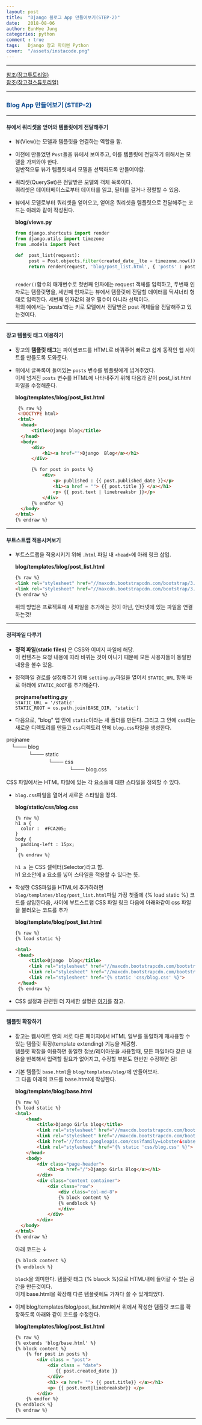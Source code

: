 ```yaml
---
layout: post
title:  "Django 블로그 App 만들어보기(STEP-2)"
date:   2018-08-06
author: EunHye Jung
categories: python
comment : true
tags:	Django 장고 파이썬 Python
cover:  "/assets/instacode.png"
---   
```

    
      
- - -      
   
[참조(장고튜토리얼)](https://docs.djangoproject.com/en/2.0/intro/tutorial02/)   
[참조(장고걸스튜토리얼)](https://tutorial.djangogirls.org/ko/django_start_project/)    
  
- - -    
  
  
###  <font color = "#0E4D92"> Blog App 만들어보기 (STEP-2) </font>    
  
_ _ _   
  
#### <font color="#212930"> 뷰에서 쿼리셋을 얻어와 템플릿에게 전달해주기 </font>    
  
* 뷰(View)는 모델과 템플릿을 연결하는 역할을 함.  
* 이전에 만들었던 `Post`들을 뷰에서 보여주고, 이를 템플릿에 전달하기 위해서는 모델을 가져와야 한다.  
  일반적으류 뷰가 템플릿에서 모델을 선택하도록 만들어야함.   
  
* 쿼리셋(QuerySet)은 전달받은 모델의 객체 목록이다.  
  쿼리셋은 데이터베이스로부터 데이터를 읽고, 필터를 걸거나 정렬할 수 있음.  
  
* 뷰에서 모델로부터 쿼리셋을 얻어오고, 얻어온 쿼리셋을 템플릿으로 전달해주는 코드는 아래와 같이 작성된다.  
   
   <b>blog/views.py </b>
   ```python    
   from django.shortcuts import render  
   from django.utils import timezone
   from .models import Post
   
   def  post_list(request):
        post = Post.objects.filter(created_date__lte = timezone.now()).order_by('create_date') # post는 쿼리셋
        return render(request, 'blog/post_list.html', { 'posts' : posts })
        
   ```  
   
  `render()`함수의 매개변수로 첫번째 인자에는 request 객체를 입력하고, 두번째 인자로는 템플릿명을, 세번째 인자로는 뷰에서 템플릿에 전달할 데이터를 딕셔너리 형태로 입력한다. 세번째 인자값의 경우 필수이 아니라 선택이다.  
  위의 예에서는 'posts'라는 키로 모델에서 전달받은 post 객체들을 전달해주고 있는것이다.  
   
   
- - -
  
#### <font color="#212930"> 장고 템플릿 태그 이용하기 </font>     
  
* 장고의 <b>탬플릿 태그</b>는 파이썬코드를 HTML로 바꿔주어 빠르고 쉽게 동적인 웹 사이트를 만들도록 도와준다.  
* 위에서 글목록이 들어있는 `posts` 변수를 템플릿에게 넘겨주었다.  
  이제 넘겨진 `posts` 변수를 HTML에 나타내주기 위해 다음과 같이 post_list.html 파일을 수정해준다.  
  
  <b>blog/templates/blog/post_list.html</b>   
  ```html      
   {% raw %}
   <!DOCTYPE html>
   <html>
    <head>
        <title>Django blog</title>
    </head>
    <body>
        <div>
            <h1><a href="">Django  Blog</a></h1>
        </div>

        {% for post in posts %}
            <div>
                <p> published : {{ post.published_date }}</p>
                <h1><a href = ""> {{ post.title }} </a></h1>
                <p> {{ post.text | linebreaksbr }}</p>
            </div>
        {% endfor %}
    </body>
  </html>
  {% endraw %}
  ```    
   
   
- - -
  
  
#### <font color="#212930"> 부트스트랩 적용시켜보기 </font>     
   
* 부트스트랩을 적용시키기 위해 `.html` 파일 내 `<head>`에 아래 링크 삽입.  
  
  <b>blog/templates/blog/post_list.html</b>   
  ```html   
  {% raw %}
  <link rel="stylesheet" href="//maxcdn.bootstrapcdn.com/bootstrap/3.2.0/css/bootstrap.min.css">
  <link rel="stylesheet" href="//maxcdn.bootstrapcdn.com/bootstrap/3.2.0/css/bootstrap-theme.min.css">
  {% endraw %}

  ```   
  
  위의 방법은 프로젝트에 새 파일을 추가하는 것이 아닌, 인터넷에 있는 파일을 연결하는것!  
   
   
- - -
  
  
####  <font color="#212930"> 정적파일 다루기 </font>    
  
  * <b> 정적 파일(static files) </b>은 CSS와 이미지 파일에 해당.    
    이 컨텐츠는 요청 내용에 따라 바뀌는 것이 아니기 때문에 모든 사용자들이 동일한 내용을 볼수 있음.  
   
  * 정적파일 경로를 설정해주기 위해 `setting.py`파일을 열어서 `STATIC_URL` 항목 바로 아래에 `STATIC_ROOT`를 추가해준다.  
    
    <b>projname/setting.py</b>  
    `STATIC_URL = '/static'`     
    `STATIC_ROOT = os.path.join(BASE_DIR, 'static')`     

  * 다음으로, "blog" 앱 안에 `static`이라는 새 폴더를 만든다. 그리고 그 안에 `css`라는 새로운 디렉토리를 만들고 `css`디렉토리 안에 `blog.css`파일을 생성한다.   
    
  projname  
    　└─── blog  
      　 　　　└─── static    
      　　　　　　　　└─── css   
      　　　　　　　　　　　　└─── blog.css
  
  CSS 파일에서는 HTML 파일에 있는 각 요소들에 대한 스타일을 정의할 수 있다.  

* `blog.css`파일을 열어서 새로운 스타일을 정의.  
  
  <b>blog/static/css/blog.css</b>    
  ```        
  {% raw %}
  h1 a {    
  	color :  #FCA205;   
  }     
  body {   
  	padding-left : 15px;    
  }    
   {% endraw %}

  ```         
   
  `h1 a `는 CSS 셀렉터(Selector)라고 함.  
   h1 요소안에 a 요소를 넣어 스타일을 적용할 수 있다는 뜻.  
   
* 작성한 CSS파일을 HTML에 추가하려면 `blog/templates/blog/post_list.html`파일 가장 첫줄에 {% load static %} 코드를 삽입한다음, <head> </head> 사이에 부트스트랩 CSS 파일 링크 다음에 아래와같이 css 파일을 불러오는 코드를 추가  
    
  <b>blog/template/blog/post_list.html</b>   
   ```html 
   {% raw %}
   {% load static %}
   
   <html>
    <head>
        <title>Django  blog</title>
        <link rel="stylesheet" href="//maxcdn.bootstrapcdn.com/bootstrap/3.2.0/css/bootstrap.min.css">
        <link rel="stylesheet" href="//maxcdn.bootstrapcdn.com/bootstrap/3.2.0/css/bootstrap-theme.min.css">
        <link rel="stylesheet" href="{% static 'css/blog.css' %}">
    </head>
    {% endraw %}
 
   ```   
   
   
* CSS 설정과 관련된 더 자세한 설명은 [여기](https://tutorial.djangogirls.org/ko/css/)를 참고.  
   
   
- - -
  
  
####  <font color="#212930"> 템플릿 확장하기 </font>   
    
* 장고는 웹사이트 안의 서로 다른 페이지에서 HTML 일부를 동일하게 재사용할 수 있는 템플릿 확장(template extending) 기능을 제공함.  
  템플릿 확장을 이용하면 동일한 정보/레이아웃을 사용할때, 모든 파일마다 같은 내용을 반복해서 입력할 필요가 없어지고, 수정할 부분도 한번만 수정하면 됨!   
  
* 기본 템플릿 `base.html`을 `blog/templates/blog/`에 만들어보자.  
  그 다음 아래의 코드를 base.html에 작성한다.  
   
  <b>blog/template/blog/base.html</b>   
  ```html   
  {% raw %} 
  {% load static %}
  <html>
      <head>
          <title>Django Girls blog</title>
          <link rel="stylesheet" href="//maxcdn.bootstrapcdn.com/bootstrap/3.2.0/css/bootstrap.min.css">
          <link rel="stylesheet" href="//maxcdn.bootstrapcdn.com/bootstrap/3.2.0/css/bootstrap-theme.min.css">
          <link href='//fonts.googleapis.com/css?family=Lobster&subset=latin,latin-ext' rel='stylesheet' type='text/css'>
          <link rel="stylesheet" href="{% static 'css/blog.css' %}">
      </head>
      <body>
          <div class="page-header">
              <h1><a href="/">Django Girls Blog</a></h1>
          </div>
          <div class="content container">
              <div class="row">
                  <div class="col-md-8">
                  {% block content %}
                  {% endblock %}
                  </div>
              </div>
          </div>
    </body>
  </html>
  {% endraw %}
  ```    
   
   아래 코드는 ↓     
   
   `{% block content %}`  
   `{% endblock %}　　　`  
      
   `block`을 의미한다. 템플릿 태그 {% blaock %}으로 HTML내에 들어갈 수 있는 공간을 만든것이다.  
  이제 base.html을 확장해 다른 템플릿에도 가져다 쓸 수 있게되었다.  
   
   
* 이제 blog/templates/blog/post_list.html에서 위에서 작성한 템플릿 코드를 확장하도록 아래와 같이 코드를 수정한다.  
  
  <b>blog/templates/blog/post_list.html</b>  
  ```html   
  {% raw %}
  {% extends 'blog/base.html' %}
  {% block content %}
  	  {% for post in posts %}
      	  <div class = "post">
              <div class = "date">
                 {{ post.created_date }}
              </div>
              <h1> <a href= ""> {{ post.title}} </a></h1>
              <p> {{ post.text|linebreaksbr}} </p>
          </div>
      {% endfor %}
  {% endblock %}
  {% endraw %}
  ```
  
   
- - -    
　  
　  　  
